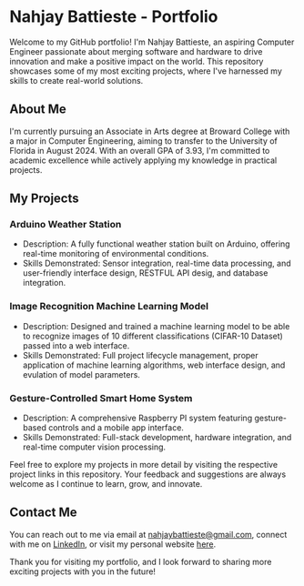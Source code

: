 

# Nahjay Battieste - Portfolio

Welcome to my GitHub portfolio! I'm Nahjay Battieste, an aspiring Computer Engineer passionate about merging software and hardware to drive innovation and make a positive impact on the world. This repository showcases some of my most exciting projects, where I've harnessed my skills to create real-world solutions.

## About Me

I'm currently pursuing an Associate in Arts degree at Broward College with a major in Computer Engineering, aiming to transfer to the University of Florida in August 2024. With an overall GPA of 3.93, I'm committed to academic excellence while actively applying my knowledge in practical projects.

## My Projects

### Arduino Weather Station
- Description: A fully functional weather station built on Arduino, offering real-time monitoring of environmental conditions.
- Skills Demonstrated: Sensor integration, real-time data processing, and user-friendly interface design, RESTFUL API desig, and database integration.

### Image Recognition Machine Learning Model
- Description: Designed and trained a machine learning model to be able to recognize images of 10 different classifications  (CIFAR-10 Dataset) passed into a web interface.
- Skills Demonstrated: Full project lifecycle management, proper application of machine learning algorithms, web interface design, and evulation of model parameters.

### Gesture-Controlled Smart Home System
- Description: A comprehensive Raspberry PI system featuring gesture-based controls and a mobile app interface.
- Skills Demonstrated: Full-stack development, hardware integration, and real-time computer vision processing.

Feel free to explore my projects in more detail by visiting the respective project links in this repository. Your feedback and suggestions are always welcome as I continue to learn, grow, and innovate.

## Contact Me

You can reach out to me via email at [nahjaybattieste@gmail.com](mailto:nahjaybattieste@gmail.com), connect with me on [LinkedIn](https://www.linkedin.com/in/nahjay-battieste-a84655224), or visit my personal website [here](https://nahjay.github.io).

Thank you for visiting my portfolio, and I look forward to sharing more exciting projects with you in the future!
